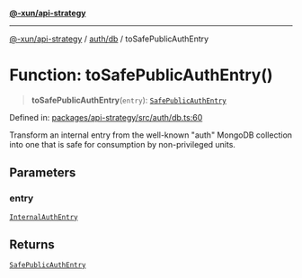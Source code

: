 [**@-xun/api-strategy**](../../../README.md)

***

[@-xun/api-strategy](../../../README.md) / [auth/db](../README.md) / toSafePublicAuthEntry

# Function: toSafePublicAuthEntry()

> **toSafePublicAuthEntry**(`entry`): [`SafePublicAuthEntry`](../../types/type-aliases/SafePublicAuthEntry.md)

Defined in: [packages/api-strategy/src/auth/db.ts:60](https://github.com/Xunnamius/api-utils/blob/840d5baca8526043aadc1db57d1845b3fe2f876c/packages/api-strategy/src/auth/db.ts#L60)

Transform an internal entry from the well-known "auth" MongoDB collection
into one that is safe for consumption by non-privileged units.

## Parameters

### entry

[`InternalAuthEntry`](../../types/type-aliases/InternalAuthEntry.md)

## Returns

[`SafePublicAuthEntry`](../../types/type-aliases/SafePublicAuthEntry.md)
